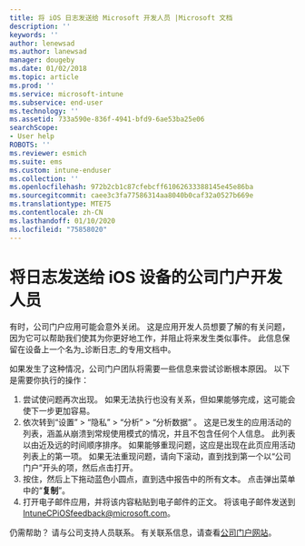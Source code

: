 ```yaml
---
title: 将 iOS 日志发送给 Microsoft 开发人员 |Microsoft 文档
description: ''
keywords: ''
author: lenewsad
ms.author: lanewsad
manager: dougeby
ms.date: 01/02/2018
ms.topic: article
ms.prod: ''
ms.service: microsoft-intune
ms.subservice: end-user
ms.technology: ''
ms.assetid: 733a590e-836f-4941-bfd9-6ae53ba25e06
searchScope:
- User help
ROBOTS: ''
ms.reviewer: esmich
ms.suite: ems
ms.custom: intune-enduser
ms.collection: ''
ms.openlocfilehash: 972b2cb1c87cfebcff61062633388145e45e86ba
ms.sourcegitcommit: caee3c3fa77586314aa8040b0caf32a0527b669e
ms.translationtype: MTE75
ms.contentlocale: zh-CN
ms.lasthandoff: 01/10/2020
ms.locfileid: "75858020"
---
```

# <a name="send-logs-to-the-company-portal-developers-for-ios-devices"></a>将日志发送给 iOS 设备的公司门户开发人员

有时，公司门户应用可能会意外关闭。 这是应用开发人员想要了解的有关问题，因为它可以帮助我们使其为你更好地工作，并阻止将来发生类似事件。 此信息保留在设备上一个名为_诊断日志_的专用文档中。

如果发生了这种情况，公司门户团队将需要一些信息来尝试诊断根本原因。 以下是需要你执行的操作：

1. 尝试使问题再次出现。 如果无法执行也没有关系，但如果能够完成，这可能会使下一步更加容易。
2. 依次转到“设置”   > “隐私”   > “分析”   > “分析数据”  。 这是已发生的应用活动的列表，涵盖从崩溃到常规使用模式的情况，并且不包含任何个人信息。 此列表以由近及远的时间顺序排序。 如果能够重现问题，这应是出现在此页应用活动列表上的第一项。 如果无法重现问题，请向下滚动，直到找到第一个以“公司门户”开头的项，然后点击打开。
3. 按住，然后上下拖动蓝色小圆点，直到选中报告中的所有文本。 点击弹出菜单中的“__复制__”。
4. 打开电子邮件应用，并将该内容粘贴到电子邮件的正文。 将该电子邮件发送到 <a href="mailto:IntuneCPiOSfeedback@microsoft.com?subject=My Company Portal App Closed Unexpectedly&body=Press and hold, then paste your copied Company Portal app logs here.">IntuneCPiOSfeedback@microsoft.com</a>。

仍需帮助？ 请与公司支持人员联系。 有关联系信息，请查看[公司门户网站](https://go.microsoft.com/fwlink/?linkid=2010980)。
